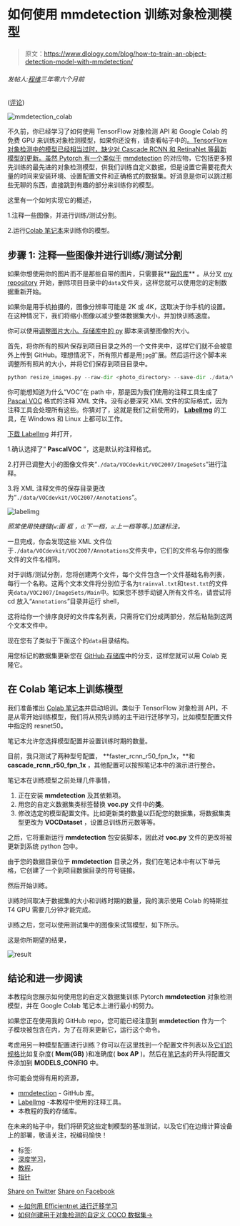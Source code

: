 # 如何使用 mmdetection 训练对象检测模型

> 原文：<https://www.dlology.com/blog/how-to-train-an-object-detection-model-with-mmdetection/>

###### 发帖人:[程维](/blog/author/Chengwei/)三年零六个月前

([评论](/blog/how-to-train-an-object-detection-model-with-mmdetection/#disqus_thread))

![mmdetection_colab](img/12f3c1801cdc03036cd5ab92586121a0.png)

不久前，你已经学习了如何使用 TensorFlow 对象检测 API 和 Google Colab 的免费 GPU 来训练对象检测模型，如果你还没有，请查看帖子中的[。TensorFlow 对象检测中的模型已经相当过时，缺少对 Cascade RCNN 和 RetinaNet 等最新模型的更新。虽然 Pytorch 有一个类似于](https://www.dlology.com/blog/how-to-train-an-object-detection-model-easy-for-free/) [mmdetection](https://github.com/open-mmlab/mmdetection) 的对应物，它包括更多预先训练的最先进的对象检测模型，供我们训练自定义数据，但是设置它需要花费大量的时间来安装环境、设置配置文件和正确格式的数据集。好消息是你可以跳过那些无聊的东西，直接跳到有趣的部分来训练你的模型。

这里有一个如何实现它的概述，

1.注释一些图像，并进行训练/测试分割。

2.运行[Colab 笔记本](https://colab.research.google.com/github/Tony607/mmdetection_object_detection_demo/blob/master/mmdetection_train_custom_data.ipynb)来训练你的模型。

## 步骤 1: 注释一些图像并进行训练/测试分割

如果你想使用你的图片而不是那些自带的图片，只需要我**[我的库](https://github.com/Tony607/mmdetection_object_detection_demo)** 。从分叉 [my repository](https://github.com/Tony607/mmdetection_object_detection_demo) 开始，删除项目目录中的`data`文件夹，这样您就可以使用您的定制数据重新开始。

如果你是用手机拍摄的，图像分辨率可能是 2K 或 4K，这取决于你手机的设置。在这种情况下，我们将缩小图像以减少整体数据集大小，并加快训练速度。

你可以使用<g class="gr_ gr_106 gr-alert gr_gramm gr_inline_cards gr_disable_anim_appear Grammar only-del replaceWithoutSep" id="106" data-gr-id="106">[<g class="gr_ gr_106 gr-alert gr_gramm gr_inline_cards gr_disable_anim_appear Grammar only-del replaceWithoutSep" id="106" data-gr-id="106">调整图片大小</g>。存储库中的 py](https://github.com/Tony607/mmdetection_object_detection_demo/blob/master/resize_images.py) 脚本来调整图像的大小。</g>

首先，将你所有的照片保存到项目目录之外的一个文件夹中，这样它们就不会被意外上传到 GitHub。理想情况下，所有照片都是用<g class="gr_ gr_141 gr-alert gr_gramm gr_inline_cards gr_disable_anim_appear Style multiReplace" id="141" data-gr-id="141">`jpg`<g class="gr_ gr_141 gr-alert gr_gramm gr_inline_cards gr_disable_anim_appear Style multiReplace" id="141" data-gr-id="141">扩展</g>。然后运行这个脚本来调整所有照片的大小，并将它们保存到项目目录中。</g>

```py
python resize_images.py --raw-dir <photo_directory> --save-dir ./data/VOCdevkit/VOC2007/ImageSets --ext jpg --target-size "(800, 600)"
```

你可能想知道为什么“VOC”在 path 中，那是因为我们使用的注释工具生成了 [Pascal VOC](http://host.robots.ox.ac.uk/pascal/VOC/) 格式的注释 XML 文件。没有必要深究 XML 文件的实际格式，因为注释工具会处理所有这些。你猜对了，这就是我们之前使用的， **[LabelImg](https://tzutalin.github.io/labelImg/)** 的工具，在 Windows 和 Linux 上都可以工作。

[下载 LabelImg](https://tzutalin.github.io/labelImg/) 并打开，

1.确认选择了“ **PascalVOC** ”，这是默认的注释格式。

2.打开已调整大小的图像文件夹“`./data/VOCdevkit/VOC2007/ImageSets`”进行注释。

3.将 XML 注释文件的保存目录更改为“`./data/VOCdevkit/VOC2007/Annotations`”。

![labelimg](img/763a3994db23eab4c7c0f83c72c1b614.png)

*照常使用快捷键(`w`:画  <g class="gr_ gr_128 gr-alert gr_gramm gr_inline_cards gr_disable_anim_appear Grammar only-ins doubleReplace replaceWithoutSep" id="128" data-gr-id="128">框</g> <g class="gr_ gr_129 gr-alert gr_gramm gr_inline_cards gr_disable_anim_appear Punctuation multiReplace" id="129" data-gr-id="129">，</g>`d`<g class="gr_ gr_129 gr-alert gr_gramm gr_inline_cards gr_disable_anim_appear Punctuation multiReplace" id="129" data-gr-id="129">:</g>下一档<g class="gr_ gr_130 gr-alert gr_gramm gr_inline_cards gr_disable_anim_appear Punctuation multiReplace" id="130" data-gr-id="130">，</g>`a`<g class="gr_ gr_130 gr-alert gr_gramm gr_inline_cards gr_disable_anim_appear Punctuation multiReplace" id="130" data-gr-id="130">:</g>上一档等等。)加速标注。*

一旦完成，你会发现这些 XML 文件位于`./data/VOCdevkit/VOC2007/Annotations`文件夹中，它们的文件名与你的图像文件的文件名相同。

对于训练/测试分割，您将创建两个文件，每个文件包含一个文件基础名称列表，每行一个名称。这两个文本文件将分别位于名为`trainval.txt`和`test.txt`的文件夹`data/VOC2007/ImageSets/Main`中。如果您不想手动键入所有文件名，请尝试将 cd 放入“`Annotations`”目录并运行 shell，

这将给你一个排序良好的文件库名列表，只需将它们分成两部分，然后粘贴到这两个文本文件中。

现在您有了类似于下面这个的`data`目录结构。

用您标记的数据集更新您在 [GitHub 存储库](https://github.com/Tony607/mmdetection_object_detection_demo)中的分支，这样您就可以用 Colab 克隆它。

## 在 Colab 笔记本上训练模型

我们准备推出 [Colab 笔记本](https://colab.research.google.com/github/Tony607/mmdetection_object_detection_demo/blob/master/mmdetection_train_custom_data.ipynb)并启动培训。类似于 TensorFlow 对象检测 API，不是从零开始训练模型，我们将从预先训练的主干进行迁移学习，比如模型配置文件中指定的 resnet50。

笔记本允许您选择模型配置并设置训练时期的数量。

目前，我只测试了两种型号配置， **faster_rcnn_r50_fpn_1x，**和 **cascade_rcnn_r50_fpn_1x** ，其他配置可以按照笔记本中的演示进行整合。

笔记本在训练模型之前处理几件事情，

1.  正在安装 **mmdetection** 及其依赖项。
2.  用您的自定义数据集类标签替换 **voc.py** 文件中的**类**。
3.  修改选定的模型配置文件。比如更新类的数量以匹配您的数据集，将数据集类型更改为 **VOCDataset** ，设置总训练历元数等等。

之后，它将重新运行 **mmdetection** 包安装脚本，因此对 **voc.py** 文件的更改将被更新到系统 python 包中。

由于您的数据目录位于 **mmdetection** 目录之外，我们在笔记本中有以下单元格，它创建了一个到项目数据目录的符号链接。

然后开始训练。

训练时间取决于数据集的大小和训练时期的数量，我的演示使用 Colab 的特斯拉 T4 GPU 需要几分钟才能完成。

训练之后，您可以使用测试集中的图像来试驾模型，如下所示。

这是你所期望的结果，

![result](img/518d23d1e56cc027d6afab1d5f6bbcb8.png)

## 结论和进一步阅读

本教程向您展示如何使用您的自定义数据集训练 Pytorch **mmdetection** 对象检测模型，并在 Google Colab 笔记本上进行最小的努力。

如果您正在使用我的 GitHub repo，您可能已经注意到 **mmdetection** 作为一个子模块被包含在内，为了在将来更新它，运行这个命令。

考虑用另一种模型配置进行训练？你可以在这里找到一个配置文件列表以及[它们的规格](https://github.com/open-mmlab/mmdetection/blob/master/MODEL_ZOO.md#baselines)比如复杂度( **Mem(GB)** )和准确度( **box AP** )。然后在[笔记本](https://colab.research.google.com/github/Tony607/mmdetection_object_detection_demo/blob/master/mmdetection_train_custom_data.ipynb)的开头将配置文件添加到 **MODELS_CONFIG** 中。

你可能会觉得有用的资源，

*   [mmdetection](https://github.com/open-mmlab/mmdetection) - GitHub 库。
*   [LabelImg](https://tzutalin.github.io/labelImg/) -本教程中使用的注释工具。
*   本教程的我的存储库。

在未来的帖子中，我们将研究这些定制模型的基准测试，以及它们在边缘计算设备上的部署，敬请关注，祝编码愉快！

*   标签:
*   [深度学习](/blog/tag/deep-learning/)，
*   [教程](/blog/tag/tutorial/)，
*   [指针](/blog/tag/pytorch/)

[Share on Twitter](https://twitter.com/intent/tweet?url=https%3A//www.dlology.com/blog/how-to-train-an-object-detection-model-with-mmdetection/&text=How%20to%20train%20an%20object%20detection%20model%20with%20mmdetection) [Share on Facebook](https://www.facebook.com/sharer/sharer.php?u=https://www.dlology.com/blog/how-to-train-an-object-detection-model-with-mmdetection/)

*   [←如何用 Efficientnet 进行迁移学习](/blog/transfer-learning-with-efficientnet/)
*   [如何创建用于对象检测的自定义 COCO 数据集→](/blog/how-to-create-custom-coco-data-set-for-object-detection/)